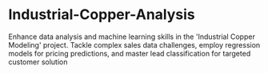 # Industrial-Copper-Analysis
Enhance data analysis and machine learning skills in the 'Industrial Copper Modeling' project. Tackle complex sales data challenges, employ regression models for pricing predictions, and master lead classification for targeted customer solution
